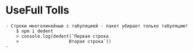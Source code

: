 # UseFull Tolls
	- Строки многолинейные с табуляцией - пакет убирает только табуляцию!
		$ npm i dedent
		> console.log(dedent(`Первая строка
		>					Вторая строка`))
	- 